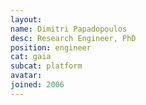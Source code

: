 ```yaml
---
layout:
name: Dimitri Papadopoulos
desc: Research Engineer, PhD
position: engineer
cat: gaia
subcat: platform
avatar:
joined: 2006
---
```


